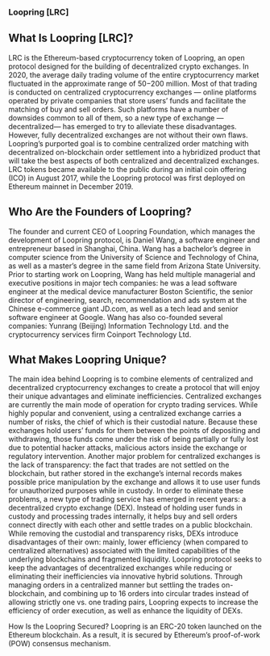 
















### Loopring [LRC]
## What Is Loopring [LRC]?
LRC is the Ethereum-based cryptocurrency token of Loopring, an open protocol designed for the building of decentralized crypto exchanges.
In 2020, the average daily trading volume of the entire cryptocurrency market fluctuated in the approximate range of $50-$200 million. Most of that trading is conducted on centralized cryptocurrency exchanges — online platforms operated by private companies that store users’ funds and facilitate the matching of buy and sell orders.
Such platforms have a number of downsides common to all of them, so a new type of exchange — decentralized— has emerged to try to alleviate these disadvantages. However, fully decentralized exchanges are not without their own flaws.
Loopring’s purported goal is to combine centralized order matching with decentralized on-blockchain order settlement into a hybridized product that will take the best aspects of both centralized and decentralized exchanges.
LRC tokens became available to the public during an initial coin offering (ICO) in August 2017, while the Loopring protocol was first deployed on Ethereum mainnet in December 2019.

## Who Are the Founders of Loopring?
The founder and current CEO of Loopring Foundation, which manages the development of Loopring protocol, is Daniel Wang, a software engineer and entrepreneur based in Shanghai, China.
Wang has a bachelor’s degree in computer science from the University of Science and Technology of China, as well as a master’s degree in the same field from Arizona State University.
Prior to starting work on Loopring, Wang has held multiple managerial and executive positions in major tech companies: he was a lead software engineer at the medical device manufacturer Boston Scientific, the senior director of engineering, search, recommendation and ads system at the Chinese e-commerce giant JD.com, as well as a tech lead and senior software engineer at Google.
Wang has also co-founded several companies: Yunrang (Beijing) Information Technology Ltd. and the cryptocurrency services firm Coinport Technology Ltd.

## What Makes Loopring Unique?
The main idea behind Loopring is to combine elements of centralized and decentralized cryptocurrency exchanges to create a protocol that will enjoy their unique advantages and eliminate inefficiencies.
Centralized exchanges are currently the main mode of operation for crypto trading services. While highly popular and convenient, using a centralized exchange carries a number of risks, the chief of which is their custodial nature. Because these exchanges hold users’ funds for them between the points of depositing and withdrawing, those funds come under the risk of being partially or fully lost due to potential hacker attacks, malicious actors inside the exchange or regulatory intervention.
Another major problem for centralized exchanges is the lack of transparency: the fact that trades are not settled on the blockchain, but rather stored in the exchange’s internal records makes possible price manipulation by the exchange and allows it to use user funds for unauthorized purposes while in custody.
In order to eliminate these problems, a new type of trading service has emerged in recent years: a decentralized crypto exchange (DEX). Instead of holding user funds in custody and processing trades internally, it helps buy and sell orders connect directly with each other and settle trades on a public blockchain.
While removing the custodial and transparency risks, DEXs introduce disadvantages of their own: mainly, lower efficiency (when compared to centralized alternatives) associated with the limited capabilities of the underlying blockchains and fragmented liquidity.
Loopring protocol seeks to keep the advantages of decentralized exchanges while reducing or eliminating their inefficiencies via innovative hybrid solutions. Through managing orders in a centralized manner but settling the trades on-blockchain, and combining up to 16 orders into circular trades instead of allowing strictly one vs. one trading pairs, Loopring expects to increase the efficiency of order execution, as well as enhance the liquidity of DEXs.

How Is the Loopring Secured?
Loopring is an ERC-20 token launched on the Ethereum blockchain. As a result, it is secured by Ethereum’s proof-of-work (POW) consensus mechanism.




